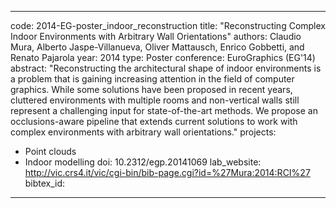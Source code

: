 ---

code: 2014-EG-poster_indoor_reconstruction
title: "Reconstructing Complex Indoor Environments with Arbitrary Wall Orientations"
authors: Claudio Mura, Alberto Jaspe-Villanueva, Oliver Mattausch, Enrico Gobbetti, and Renato Pajarola
year: 2014
type: Poster
conference: EuroGraphics (EG'14)
abstract: "Reconstructing the architectural shape of indoor environments is a problem that is gaining increasing attention in the field of computer graphics. While some solutions have been proposed in recent years, cluttered environments with multiple rooms and non-vertical walls still represent a challenging input for state-of-the-art methods. We propose an occlusions-aware pipeline that extends current solutions to work with complex environments with arbitrary wall orientations."
projects: 
 - Point clouds
 - Indoor modelling
doi: 10.2312/egp.20141069
lab_website: http://vic.crs4.it/vic/cgi-bin/bib-page.cgi?id=%27Mura:2014:RCI%27
bibtex_id: 

---